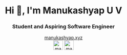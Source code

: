 <h1 align="center">Hi 👋, I'm Manukashyap U V</h1>
<h3 align="center">Student and Aspiring Software Engineer</h3>




<p align="center">
  <a href="https://manukashyap.xyz/">manukashyap.xyz</a> <br>
<a href="https://twitter.com/manukashyapuv" target="blank"><img align="center" src="https://cdn.jsdelivr.net/npm/simple-icons@3.0.1/icons/twitter.svg" alt="manukashyapuv" height="30" width="30" /></a>
<a href="https://www.linkedin.com/in/manukashyapuv/" target="blank"><img align="center" src="https://cdn.jsdelivr.net/npm/simple-icons@3.0.1/icons/linkedin.svg" alt="manukashaypuv" height="30" width="30" /></a>
</p>

